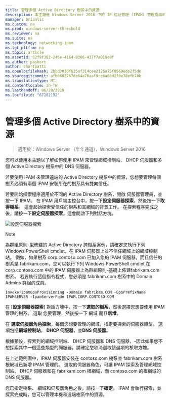 ```yaml
---
title: 管理多個 Active Directory 樹系中的資源
description: 本主題是 Windows Server 2016 中的 IP 位址管理 (IPAM) 管理指南的一部分。
manager: brianlic
ms.custom: na
ms.prod: windows-server-threshold
ms.reviewer: na
ms.suite: na
ms.technology: networking-ipam
ms.tgt_pltfrm: na
ms.topic: article
ms.assetid: 82f8f382-246e-4164-8306-437f7a019e0f
ms.author: pashort
author: shortpatti
ms.openlocfilehash: 2bbd303df635af314cee2126a75f0569ede2f5de
ms.sourcegitcommit: afb0602767de64a76aaf9ce6a60d2f0e78efb78b
ms.translationtype: MT
ms.contentlocale: zh-TW
ms.lasthandoff: 06/20/2019
ms.locfileid: "67282192"
---
```

# <a name="manage-resources-in-multiple-active-directory-forests"></a>管理多個 Active Directory 樹系中的資源

>適用於：Windows Server （半年通道），Windows Server 2016

您可以使用本主題以了解如何使用 IPAM 來管理網域控制站、 DHCP 伺服器和多個 Active Directory 樹系中的 DNS 伺服器。  
  
若要使用 IPAM 來管理遠端的 Active Directory 樹系中的資源，您想要管理每個樹系必須有兩個 IPAM 安裝所在的樹系具有雙向信任。  
  
若要開始探索程序適用於不同的 Active Directory 樹系，開啟 伺服器管理員，並按一下 IPAM。 在 IPAM 用戶端主控台中，按一下**設定伺服器探索**，然後按一下**取得樹系**。 這會起始探索受信任的樹系和其網域的背景工作。 在探索程序完成之後，請按一下**設定伺服器探索**，這會開啟下列對話方塊。  
  
![設定伺服器探索](../../media/Manage-Resources-in-Multiple-Active-Directory-Forests/ipam_serverdiscovery.jpg)  

>[!NOTE]
>為群組原則\-型佈建的 Active Directory 跨樹系案例，請確定您執行下列 Windows PowerShell cmdlet，在 IPAM 伺服器上並不信任網域上的網域控制站。 例如，如果樹系 corp.contoso.com 已加入您的 IPAM 伺服器，而且信任的樹系是 fabrikam.com，您可以執行下列 Windows PowerShell cmdlet 在 corp.contoso.com 中的 IPAM 伺服器上為群組原則\-基礎上佈建fabrikam.com 樹系。 若要執行這個指令程式，您必須是 fabrikam.com 樹系中的 Domain Admins 群組的成員。

    
    Invoke-IpamGpoProvisioning -Domain fabrikam.COM -GpoPrefixName IPAMSERVER -IpamServerFqdn IPAM.CORP.CONTOSO.COM
    

在 [**設定伺服器探索**] 對話方塊中，按一下**選取的樹系**，然後選擇您想要使用 IPAM 管理的樹系。 選取 您要管理，然後按一下 網域 而且**新增**。

在 **選取伺服器角色探索**，每個您想要管理的網域，指定要探索的伺服器類型。 選項包括**網域控制站**， **DHCP 伺服器**，並**DNS 伺服器**。

根據預設，探索到的網域控制站、 DHCP 伺服器和 DNS 伺服器，-因此如果您不想探索其中一個這些類型的伺服器，請確定您取消選取該選項的核取方塊。

在上述範例圖中，IPAM 伺服器安裝在 contoso.com 樹系並 fabrikam.com 樹系根網域已新增 IPAM 管理的。 選取的伺服器角色，可讓 IPAM 探索及管理網域控制站、 DHCP 伺服器和在 fabrikam.com 根網域，而 contoso.com 的根網域的 DNS 伺服器。

您已指定樹系、 網域和伺服器角色之後，請按一下**確定**。 IPAM 會執行探索，並探索完成時，您可以管理本機和遠端樹系中的資源。
